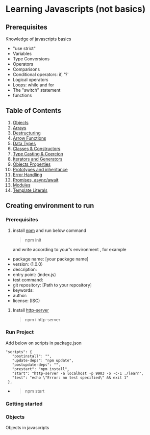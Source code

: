 # Learning Javascripts (not basics)

## Prerequisites
Knowledge of javascripts basics
- "use strict"
- Variables
- Type Conversions
- Operators
- Comparisons
- Conditional operators: if, '?'
- Logical operators
- Loops: while and for
- The "switch" statement
- functions

## Table of Contents
1. [Objects](#objects)
1. [Arrays](#arrays)
1. [Destructuring](#destructuring)
1. [Arrow Functions](#arrow-functions)
1. [Data Types](#data-types)
1. [Classes & Constructors](#classes--constructors)
1. [Type Casting & Coercion](#type-casting--coercion)
1. [Iterators and Generators](#iterators-and-generators)
1. [Objects Properties](#object-properties)
1. [Prototypes and inheritance](#prototypes-inheritance)
1. [Error Handling](#error-handling)
1. [Promises, async/await](#promises-async-await)
1. [Modules](#modules)
1. [Template Literals](#teamplate-literals)


## Creating environment to run 
 ### Prerequisites
 1. install [npm](https://www.npmjs.com/get-npm) and run below command
    > npm init 

    and write according to your's environment , for example
- package name: [your package name]
- version: (1.0.0) 
- description: 
- entry point: (index.js) 
- test command: 
- git repository: [Path to your repository]
- keywords: 
- author: 
- license: (ISC)

1. Install [http-server](https://www.npmjs.com/package/http-server)     
    > npm i http-server  

 ### Run Project 
 Add below on scripts in package.json
 ```
"scripts": {
    "postinstall": "",
    "update-deps": "npm update",
    "postupdate-deps": "",
    "prestart": "npm install",
    "start": "http-server -a localhost -p 9903 -o -c-1 ./learn",
    "test": "echo \"Error: no test specified\" && exit 1"
  },
 ```
 -   > npm start  

 ### Getting started

### Objects 
Objects in javascripts 